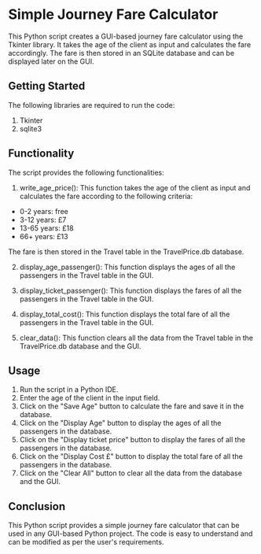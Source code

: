 # Simple Journey Fare Calculator

This Python script creates a GUI-based journey fare calculator using the Tkinter library. It takes the age of the client as input and calculates the fare accordingly. The fare is then stored in an SQLite database and can be displayed later on the GUI.

## Getting Started

The following libraries are required to run the code:

1. Tkinter
2. sqlite3

## Functionality

The script provides the following functionalities:

1. write_age_price(): This function takes the age of the client as input and calculates the fare according to the following criteria:

<ul>
<li>0-2 years: free</li>
<li>3-12 years: £7</li>
<li>13-65 years: £18</li>
<li>66+ years: £13</li>
</ul>

The fare is then stored in the Travel table in the TravelPrice.db database.

2. display_age_passenger(): This function displays the ages of all the passengers in the Travel table in the GUI.

3. display_ticket_passenger(): This function displays the fares of all the passengers in the Travel table in the GUI.

4. display_total_cost(): This function displays the total fare of all the passengers in the Travel table in the GUI.

5. clear_data(): This function clears all the data from the Travel table in the TravelPrice.db database and the GUI.

## Usage

1. Run the script in a Python IDE.
2. Enter the age of the client in the input field.
3. Click on the "Save Age" button to calculate the fare and save it in the database.
4. Click on the "Display Age" button to display the ages of all the passengers in the database.
5. Click on the "Display ticket price" button to display the fares of all the passengers in the database.
6. Click on the "Display Cost £" button to display the total fare of all the passengers in the database.
7. Click on the "Clear All" button to clear all the data from the database and the GUI.

## Conclusion

This Python script provides a simple journey fare calculator that can be used in any GUI-based Python project. The code is easy to understand and can be modified as per the user's requirements.
